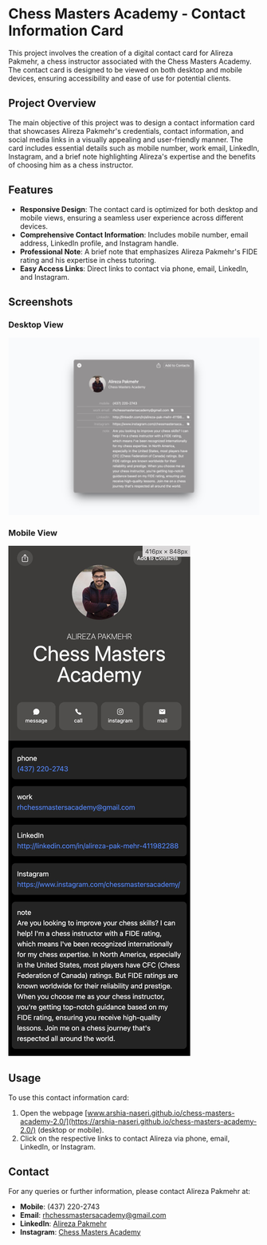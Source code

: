 # Chess Masters Academy - Contact Information Card

This project involves the creation of a digital contact card for Alireza Pakmehr, a chess instructor associated with the Chess Masters Academy. The contact card is designed to be viewed on both desktop and mobile devices, ensuring accessibility and ease of use for potential clients.

## Project Overview

The main objective of this project was to design a contact information card that showcases Alireza Pakmehr's credentials, contact information, and social media links in a visually appealing and user-friendly manner. The card includes essential details such as mobile number, work email, LinkedIn, Instagram, and a brief note highlighting Alireza's expertise and the benefits of choosing him as a chess instructor.

## Features

- **Responsive Design**: The contact card is optimized for both desktop and mobile views, ensuring a seamless user experience across different devices.
- **Comprehensive Contact Information**: Includes mobile number, email address, LinkedIn profile, and Instagram handle.
- **Professional Note**: A brief note that emphasizes Alireza Pakmehr's FIDE rating and his expertise in chess tutoring.
- **Easy Access Links**: Direct links to contact via phone, email, LinkedIn, and Instagram.

## Screenshots

### Desktop View

![Desktop View](public/Desktop-ChessMastersAcademy.jpeg)

### Mobile View

![Mobile View](public/phone-ChessMastersAcademy.jpeg)

## Usage

To use this contact information card:

1. Open the webpage [www.arshia-naseri.github.io/chess-masters-academy-2.0/](https://arshia-naseri.github.io/chess-masters-academy-2.0/) (desktop or mobile).
2. Click on the respective links to contact Alireza via phone, email, LinkedIn, or Instagram.

## Contact

For any queries or further information, please contact Alireza Pakmehr at:

- **Mobile**: (437) 220-2743
- **Email**: rhchessmastersacademy@gmail.com
- **LinkedIn**: [Alireza Pakmehr](http://linkedin.com/in/alireza-pak-mehr-411982288)
- **Instagram**: [Chess Masters Academy](https://www.instagram.com/chessmastersacademy/)
